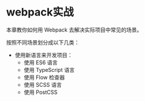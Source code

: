 ﻿# webpack实战 #

本章教你如何用 Webpack 去解决实际项目中常见的场景。

按照不同场景划分成以下几类：

- 使用新语言来开发项目：
    - 使用 ES6 语言
    - 使用 TypeScript 语言
    - 使用 Flow 检查器
    - 使用 SCSS 语言
    - 使用 PostCSS

